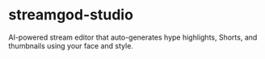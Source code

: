 # streamgod-studio
AI-powered stream editor that auto-generates hype highlights, Shorts, and thumbnails using your face and style.
